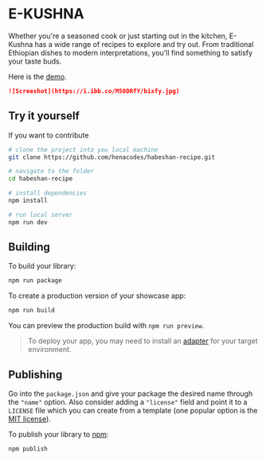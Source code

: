 # E-KUSHNA

Whether you're a seasoned cook or just starting out in the kitchen, E-Kushna has a wide range of recipes to explore and try out. From traditional Ethiopian dishes to modern interpretations, you'll find something to satisfy your taste buds.

Here is the [demo](https://madbet-recipe.vercel.app/).

```markdown
![Screeshot](https://i.ibb.co/M50DRfY/bixfy.jpg)
```

## Try it yourself

If you want to contribute

```bash
# clone the project into you local machine
git clone https://github.com/henacodes/habeshan-recipe.git

# navigate to the folder
cd habeshan-recipe

# install dependencies
npm install

# run local server
npm run dev
```

## Building

To build your library:

```bash
npm run package
```

To create a production version of your showcase app:

```bash
npm run build
```

You can preview the production build with `npm run preview`.

> To deploy your app, you may need to install an [adapter](https://kit.svelte.dev/docs/adapters) for your target environment.

## Publishing

Go into the `package.json` and give your package the desired name through the `"name"` option. Also consider adding a `"license"` field and point it to a `LICENSE` file which you can create from a template (one popular option is the [MIT license](https://opensource.org/license/mit/)).

To publish your library to [npm](https://www.npmjs.com):

```bash
npm publish
```

```

```
